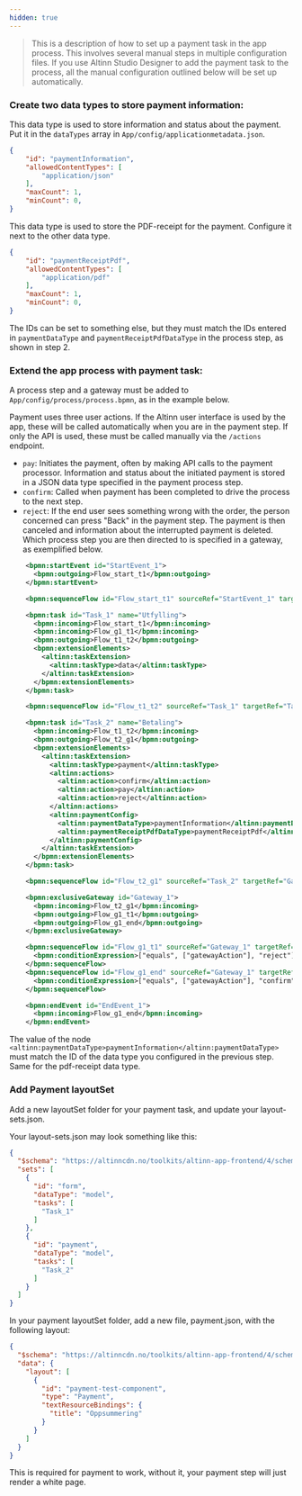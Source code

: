 ```yaml
---
hidden: true
---
```


> This is a description of how to set up a payment task in the app process. This involves several manual steps in multiple
> configuration files.
> If you use Altinn Studio Designer to add the payment task to the process, all the manual configuration outlined below
> will be set up automatically. 

### Create two data types to store payment information:

This data type is used to store information and status about the payment. Put it in the `dataTypes` array in `App/config/applicationmetadata.json`.

```json
{
    "id": "paymentInformation",
    "allowedContentTypes": [
        "application/json"
    ],
    "maxCount": 1,
    "minCount": 0,
}
```

This data type is used to store the PDF-receipt for the payment. Configure it next to the other data type.

```json
{
    "id": "paymentReceiptPdf",
    "allowedContentTypes": [
        "application/pdf"
    ],
    "maxCount": 1,
    "minCount": 0,
}
```

 The IDs can be set to something else, but they must match the IDs entered in `paymentDataType` and `paymentReceiptPdfDataType` in the process step, as shown in step 2.

### Extend the app process with payment task:

A process step and a gateway must be added to `App/config/process/process.bpmn`, as in the example below.

Payment uses three user actions. If the Altinn user interface is used by the app, these will be called automatically when you are in the payment step. If only the API is used, these must be called manually via the `/actions` endpoint.
- `pay`: Initiates the payment, often by making API calls to the payment processor. Information and status about the initiated payment is stored in a JSON data type specified in the payment process step.
- `confirm`: Called when payment has been completed to drive the process to the next step.
- `reject`: If the end user sees something wrong with the order, the person concerned can press "Back" in the payment step. The payment is then canceled and information about the interrupted payment is deleted. Which process step you are then directed to is specified in a gateway, as exemplified below.

```xml
    <bpmn:startEvent id="StartEvent_1">
      <bpmn:outgoing>Flow_start_t1</bpmn:outgoing>
    </bpmn:startEvent>

    <bpmn:sequenceFlow id="Flow_start_t1" sourceRef="StartEvent_1" targetRef="Task_1" />

    <bpmn:task id="Task_1" name="Utfylling">
      <bpmn:incoming>Flow_start_t1</bpmn:incoming>
      <bpmn:incoming>Flow_g1_t1</bpmn:incoming>
      <bpmn:outgoing>Flow_t1_t2</bpmn:outgoing>
      <bpmn:extensionElements>
        <altinn:taskExtension>
          <altinn:taskType>data</altinn:taskType>
        </altinn:taskExtension>
      </bpmn:extensionElements>
    </bpmn:task>

    <bpmn:sequenceFlow id="Flow_t1_t2" sourceRef="Task_1" targetRef="Task_2" />

    <bpmn:task id="Task_2" name="Betaling">
      <bpmn:incoming>Flow_t1_t2</bpmn:incoming>
      <bpmn:outgoing>Flow_t2_g1</bpmn:outgoing>
      <bpmn:extensionElements>
        <altinn:taskExtension>
          <altinn:taskType>payment</altinn:taskType>
          <altinn:actions>
            <altinn:action>confirm</altinn:action>
            <altinn:action>pay</altinn:action>
            <altinn:action>reject</altinn:action>
          </altinn:actions>
          <altinn:paymentConfig>
            <altinn:paymentDataType>paymentInformation</altinn:paymentDataType>
            <altinn:paymentReceiptPdfDataType>paymentReceiptPdf</altinn:paymentReceiptPdfDataType>
          </altinn:paymentConfig>
        </altinn:taskExtension>
      </bpmn:extensionElements>
    </bpmn:task>

    <bpmn:sequenceFlow id="Flow_t2_g1" sourceRef="Task_2" targetRef="Gateway_1" />

    <bpmn:exclusiveGateway id="Gateway_1">
      <bpmn:incoming>Flow_t2_g1</bpmn:incoming>
      <bpmn:outgoing>Flow_g1_t1</bpmn:outgoing>
      <bpmn:outgoing>Flow_g1_end</bpmn:outgoing>
    </bpmn:exclusiveGateway>

    <bpmn:sequenceFlow id="Flow_g1_t1" sourceRef="Gateway_1" targetRef="Task_1">
      <bpmn:conditionExpression>["equals", ["gatewayAction"], "reject"]</bpmn:conditionExpression>
    </bpmn:sequenceFlow>
    <bpmn:sequenceFlow id="Flow_g1_end" sourceRef="Gateway_1" targetRef="EndEvent_1">
      <bpmn:conditionExpression>["equals", ["gatewayAction"], "confirm"]</bpmn:conditionExpression>
    </bpmn:sequenceFlow>

    <bpmn:endEvent id="EndEvent_1">
      <bpmn:incoming>Flow_g1_end</bpmn:incoming>
    </bpmn:endEvent>
```
The value of the node `<altinn:paymentDataType>paymentInformation</altinn:paymentDataType>` must match the ID of the data type you configured in the previous step. Same for the pdf-receipt data type.

### Add Payment layoutSet

Add a new layoutSet folder for your payment task, and update your layout-sets.json.

Your layout-sets.json may look something like this:

```json
{
  "$schema": "https://altinncdn.no/toolkits/altinn-app-frontend/4/schemas/json/layout/layout-sets.schema.v1.json",
  "sets": [
    {
      "id": "form",
      "dataType": "model",
      "tasks": [
        "Task_1"
      ]
    },
    {
      "id": "payment",
      "dataType": "model",
      "tasks": [
        "Task_2"
      ]
    }
  ]
}
```

In your payment layoutSet folder, add a new file, payment.json, with the following layout:

```json
{
  "$schema": "https://altinncdn.no/toolkits/altinn-app-frontend/4/schemas/json/layout/layout.schema.v1.json",
  "data": {
    "layout": [
      {
        "id": "payment-test-component",
        "type": "Payment",
        "textResourceBindings": {
          "title": "Oppsummering"
        }
      }
    ]
  }
}
```

This is required for payment to work, without it, your payment step will just render a white page.